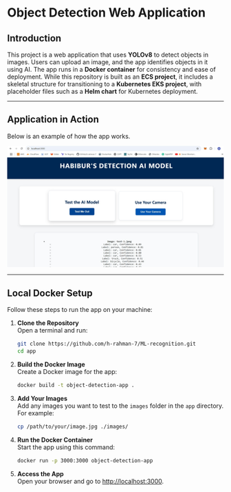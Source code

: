 # Object Detection Web Application

## Introduction

This project is a web application that uses **YOLOv8** to detect objects in images. Users can upload an image, and the app identifies objects in it using AI. The app runs in a **Docker container** for consistency and ease of deployment. While this repository is built as an **ECS project**, it includes a skeletal structure for transitioning to a **Kubernetes EKS project**, with placeholder files such as a **Helm chart** for Kubernetes deployment.

---

## Application in Action

Below is an example of how the app works.

![Application image](./ml-object-detection-app.png)  

---

## Local Docker Setup

Follow these steps to run the app on your machine:

1. **Clone the Repository**  
   Open a terminal and run:  
   ```bash
   git clone https://github.com/h-rahman-7/ML-recognition.git
   cd app
   ```

2. **Build the Docker Image**  
   Create a Docker image for the app:  
   ```bash
   docker build -t object-detection-app .
   ```

3. **Add Your Images**  
   Add any images you want to test to the `images` folder in the `app` directory. For example:  
   ```bash
   cp /path/to/your/image.jpg ./images/
   ```

4. **Run the Docker Container**  
   Start the app using this command:  
   ```bash
   docker run -p 3000:3000 object-detection-app
   ```

5. **Access the App**  
   Open your browser and go to [http://localhost:3000](http://localhost:3000).
